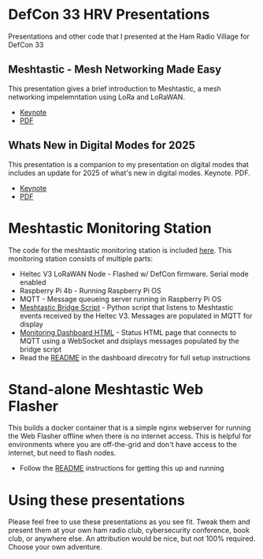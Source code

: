 # DefCon 33 HRV Presentations
Presentations and other code that I presented at the Ham Radio Village for DefCon 33

## Meshtastic - Mesh Networking Made Easy
This presentation gives a brief introduction to Meshtastic, a mesh networking impelemntation using LoRa and LoRaWAN.
- [Keynote](./Presentations/Meshtastic%20-%20Mesh%20networking%20made%20easy.key)  
- [PDF](./Presentations/Meshtastic%20-%20Mesh%20networking%20made%20easy.pdf)

## Whats New in Digital Modes for 2025
This presentation is a companion to my presentation on digital modes that includes an update for 2025 of what's new in digital modes. Keynote. PDF.
- [Keynote](./Presentations/Meshtastic%20-%20Mesh%20networking%20made%20easy.key)  
- [PDF](./Presentations/Amateur%20Radio%20Digital%20Modes%20-%202025%20Update.pdf)

# Meshtastic Monitoring Station
The code for the meshtastic monitoring station is included [here](/dashboard). This monitoring station consists of multiple parts:
* Heltec V3 LoRaWAN Node - Flashed w/ DefCon firmware. Serial mode enabled
* Raspberry Pi 4b - Running Raspberry Pi OS
* MQTT - Message queueing server running in Raspberry Pi OS
* [Meshtastic Bridge Script](dashboard/mqtt_bridge.py) - Python script that listens to Meshtastic events received by the Heltec V3. Messages are populated in MQTT for display
* [Monitoring Dashboard HTML](dashboard/meshtastic_dashboard.html) - Status HTML page that connects to MQTT using a WebSocket and dsiplays messages populated by the bridge script
* Read the [README](dashboard/README.md) in the dashboard direcotry for full setup instructions

# Stand-alone Meshtastic Web Flasher
This builds a docker container that is a simple nginx webserver for running the Web Flasher offline when there is no internet access. This is helpful for environments where you are off-the-grid and don't have access to the internet, but need to flash nodes.
* Follow the [README](webflasher/README.md) instructions for getting this up and running

# Using these presentations
Please feel free to use these presentations as you see fit. Tweak them and present them at your own ham radio club, cybersecurity conference, book club, or anywhere else. An attribution would be nice, but not 100% required. Choose your own adventure.
